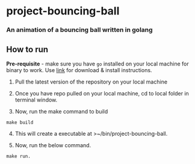 # project-bouncing-ball

### An animation of a bouncing ball written in golang ###

## How to run

**Pre-requisite** - make sure you have ```go``` installed on your local machine for binary to work. Use [link](https://golang.org/doc/install?download=go1.14.4.darwin-amd64.pkg) for download & install instructions.

1. Pull the latest version of the repository on your local machine

2. Once you have repo pulled on your local machine, cd to local folder in terminal window.

3. Now, run the make command to build

```
make build
```

4. This will create a executable at >~/bin/project-bouncing-ball. 

5. Now, run the below command.

```
make run.
```
